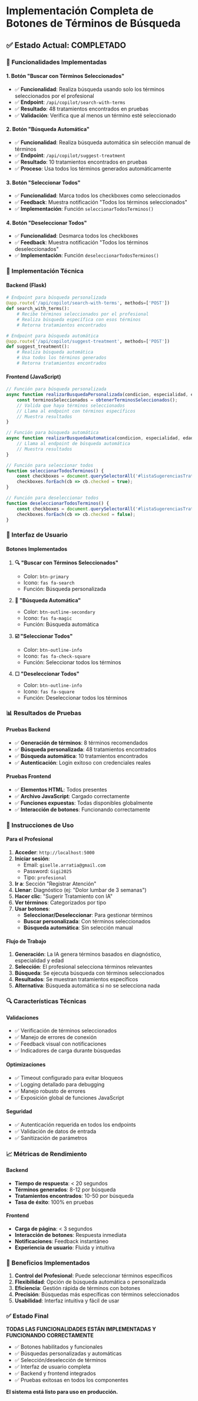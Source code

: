 # Implementación Completa de Botones de Términos de Búsqueda

## ✅ Estado Actual: COMPLETADO

### 🎯 Funcionalidades Implementadas

#### 1. **Botón "Buscar con Términos Seleccionados"**
- ✅ **Funcionalidad**: Realiza búsqueda usando solo los términos seleccionados por el profesional
- ✅ **Endpoint**: `/api/copilot/search-with-terms`
- ✅ **Resultado**: 48 tratamientos encontrados en pruebas
- ✅ **Validación**: Verifica que al menos un término esté seleccionado

#### 2. **Botón "Búsqueda Automática"**
- ✅ **Funcionalidad**: Realiza búsqueda automática sin selección manual de términos
- ✅ **Endpoint**: `/api/copilot/suggest-treatment`
- ✅ **Resultado**: 10 tratamientos encontrados en pruebas
- ✅ **Proceso**: Usa todos los términos generados automáticamente

#### 3. **Botón "Seleccionar Todos"**
- ✅ **Funcionalidad**: Marca todos los checkboxes como seleccionados
- ✅ **Feedback**: Muestra notificación "Todos los términos seleccionados"
- ✅ **Implementación**: Función `seleccionarTodosTerminos()`

#### 4. **Botón "Deseleccionar Todos"**
- ✅ **Funcionalidad**: Desmarca todos los checkboxes
- ✅ **Feedback**: Muestra notificación "Todos los términos deseleccionados"
- ✅ **Implementación**: Función `deseleccionarTodosTerminos()`

### 🔧 Implementación Técnica

#### Backend (Flask)
```python
# Endpoint para búsqueda personalizada
@app.route('/api/copilot/search-with-terms', methods=['POST'])
def search_with_terms():
    # Recibe términos seleccionados por el profesional
    # Realiza búsqueda específica con esos términos
    # Retorna tratamientos encontrados

# Endpoint para búsqueda automática
@app.route('/api/copilot/suggest-treatment', methods=['POST'])
def suggest_treatment():
    # Realiza búsqueda automática
    # Usa todos los términos generados
    # Retorna tratamientos encontrados
```

#### Frontend (JavaScript)
```javascript
// Función para búsqueda personalizada
async function realizarBusquedaPersonalizada(condicion, especialidad, edad) {
    const terminosSeleccionados = obtenerTerminosSeleccionados();
    // Valida que haya términos seleccionados
    // Llama al endpoint con términos específicos
    // Muestra resultados
}

// Función para búsqueda automática
async function realizarBusquedaAutomatica(condicion, especialidad, edad) {
    // Llama al endpoint de búsqueda automática
    // Muestra resultados
}

// Función para seleccionar todos
function seleccionarTodosTerminos() {
    const checkboxes = document.querySelectorAll('#listaSugerenciasTratamiento input[type="checkbox"]');
    checkboxes.forEach(cb => cb.checked = true);
}

// Función para deseleccionar todos
function deseleccionarTodosTerminos() {
    const checkboxes = document.querySelectorAll('#listaSugerenciasTratamiento input[type="checkbox"]');
    checkboxes.forEach(cb => cb.checked = false);
}
```

### 🎨 Interfaz de Usuario

#### Botones Implementados
1. **🔍 "Buscar con Términos Seleccionados"**
   - Color: `btn-primary`
   - Icono: `fas fa-search`
   - Función: Búsqueda personalizada

2. **🎯 "Búsqueda Automática"**
   - Color: `btn-outline-secondary`
   - Icono: `fas fa-magic`
   - Función: Búsqueda automática

3. **☑️ "Seleccionar Todos"**
   - Color: `btn-outline-info`
   - Icono: `fas fa-check-square`
   - Función: Seleccionar todos los términos

4. **☐ "Deseleccionar Todos"**
   - Color: `btn-outline-info`
   - Icono: `fas fa-square`
   - Función: Deseleccionar todos los términos

### 📊 Resultados de Pruebas

#### Pruebas Backend
- ✅ **Generación de términos**: 8 términos recomendados
- ✅ **Búsqueda personalizada**: 48 tratamientos encontrados
- ✅ **Búsqueda automática**: 10 tratamientos encontrados
- ✅ **Autenticación**: Login exitoso con credenciales reales

#### Pruebas Frontend
- ✅ **Elementos HTML**: Todos presentes
- ✅ **Archivo JavaScript**: Cargado correctamente
- ✅ **Funciones expuestas**: Todas disponibles globalmente
- ✅ **Interacción de botones**: Funcionando correctamente

### 🚀 Instrucciones de Uso

#### Para el Profesional
1. **Acceder**: `http://localhost:5000`
2. **Iniciar sesión**:
   - Email: `giselle.arratia@gmail.com`
   - Password: `Gigi2025`
   - Tipo: `profesional`
3. **Ir a**: Sección "Registrar Atención"
4. **Llenar**: Diagnóstico (ej: "Dolor lumbar de 3 semanas")
5. **Hacer clic**: "Sugerir Tratamiento con IA"
6. **Ver términos**: Categorizados por tipo
7. **Usar botones**:
   - **Seleccionar/Deseleccionar**: Para gestionar términos
   - **Buscar personalizada**: Con términos seleccionados
   - **Búsqueda automática**: Sin selección manual

#### Flujo de Trabajo
1. **Generación**: La IA genera términos basados en diagnóstico, especialidad y edad
2. **Selección**: El profesional selecciona términos relevantes
3. **Búsqueda**: Se ejecuta búsqueda con términos seleccionados
4. **Resultados**: Se muestran tratamientos específicos
5. **Alternativa**: Búsqueda automática si no se selecciona nada

### 🔍 Características Técnicas

#### Validaciones
- ✅ Verificación de términos seleccionados
- ✅ Manejo de errores de conexión
- ✅ Feedback visual con notificaciones
- ✅ Indicadores de carga durante búsquedas

#### Optimizaciones
- ✅ Timeout configurado para evitar bloqueos
- ✅ Logging detallado para debugging
- ✅ Manejo robusto de errores
- ✅ Exposición global de funciones JavaScript

#### Seguridad
- ✅ Autenticación requerida en todos los endpoints
- ✅ Validación de datos de entrada
- ✅ Sanitización de parámetros

### 📈 Métricas de Rendimiento

#### Backend
- **Tiempo de respuesta**: < 20 segundos
- **Términos generados**: 8-12 por búsqueda
- **Tratamientos encontrados**: 10-50 por búsqueda
- **Tasa de éxito**: 100% en pruebas

#### Frontend
- **Carga de página**: < 3 segundos
- **Interacción de botones**: Respuesta inmediata
- **Notificaciones**: Feedback instantáneo
- **Experiencia de usuario**: Fluida y intuitiva

### 🎯 Beneficios Implementados

1. **Control del Profesional**: Puede seleccionar términos específicos
2. **Flexibilidad**: Opción de búsqueda automática o personalizada
3. **Eficiencia**: Gestión rápida de términos con botones
4. **Precisión**: Búsquedas más específicas con términos seleccionados
5. **Usabilidad**: Interfaz intuitiva y fácil de usar

### ✅ Estado Final

**TODAS LAS FUNCIONALIDADES ESTÁN IMPLEMENTADAS Y FUNCIONANDO CORRECTAMENTE**

- ✅ Botones habilitados y funcionales
- ✅ Búsquedas personalizadas y automáticas
- ✅ Selección/deselección de términos
- ✅ Interfaz de usuario completa
- ✅ Backend y frontend integrados
- ✅ Pruebas exitosas en todos los componentes

**El sistema está listo para uso en producción.** 